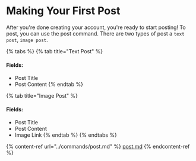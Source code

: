 # Making Your First Post

After you're done creating your account, you're ready to start posting! To post, you can use the post command. There are two types of post a `text post`, `image post`.

{% tabs %}
{% tab title="Text Post" %}
#### Fields:

* Post Title
* Post Content
{% endtab %}

{% tab title="Image Post" %}
#### Fields:

* Post Title
* Post Content
* Image Link
{% endtab %}
{% endtabs %}

{% content-ref url="../commands/post.md" %}
[post.md](../commands/post.md)
{% endcontent-ref %}

